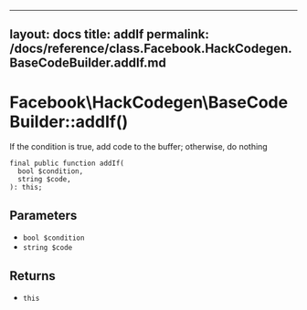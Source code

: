 
***

layout: docs
title: addIf
permalink: /docs/reference/class.Facebook.HackCodegen.BaseCodeBuilder.addIf.md
---







# Facebook\\HackCodegen\\BaseCodeBuilder::addIf()




If the condition is true, add code to the buffer; otherwise, do nothing




``` Hack
final public function addIf(
  bool $condition,
  string $code,
): this;
```




## Parameters




+ ` bool $condition `
+ ` string $code `




## Returns




* ` this `